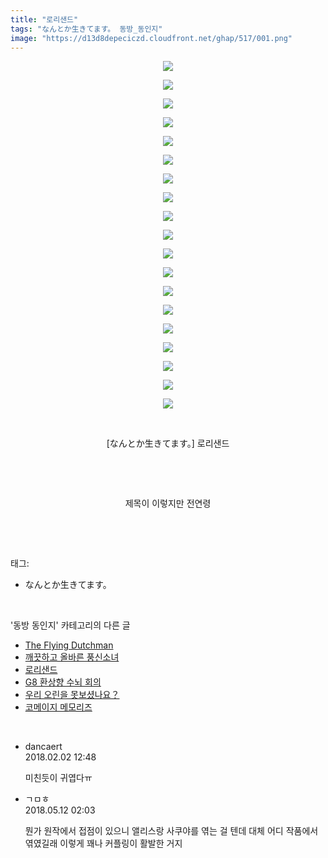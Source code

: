 ```yaml
---
title: "로리샌드"
tags: "なんとか生きてます。 동방_동인지"
image: "https://d13d8depeciczd.cloudfront.net/ghap/517/001.png"
---
```

<div class="article">
<p style="text-align: center; clear: none; float: none;"><img src="{{ site.imgserver12 }}/ghap/517/001.png"/></p>
<p style="text-align: center; clear: none; float: none;"><img src="{{ site.imgserver12 }}/ghap/517/002.png"/></p>
<p style="text-align: center; clear: none; float: none;"><img src="{{ site.imgserver12 }}/ghap/517/003.png"/></p>
<p style="text-align: center; clear: none; float: none;"><img src="{{ site.imgserver12 }}/ghap/517/004.png"/></p>
<p style="text-align: center; clear: none; float: none;"><img src="{{ site.imgserver12 }}/ghap/517/005.png"/></p>
<p style="text-align: center; clear: none; float: none;"><img src="{{ site.imgserver12 }}/ghap/517/006.png"/></p>
<p style="text-align: center; clear: none; float: none;"><img src="{{ site.imgserver12 }}/ghap/517/007.png"/></p>
<p style="text-align: center; clear: none; float: none;"><img src="{{ site.imgserver12 }}/ghap/517/008.png"/></p>
<p style="text-align: center; clear: none; float: none;"><img src="{{ site.imgserver12 }}/ghap/517/009.png"/></p>
<p style="text-align: center; clear: none; float: none;"><img src="{{ site.imgserver12 }}/ghap/517/010.png"/></p>
<p style="text-align: center; clear: none; float: none;"><img src="{{ site.imgserver12 }}/ghap/517/011.png"/></p>
<p style="text-align: center; clear: none; float: none;"><img src="{{ site.imgserver12 }}/ghap/517/012.png"/></p>
<p style="text-align: center; clear: none; float: none;"><img src="{{ site.imgserver12 }}/ghap/517/013.png"/></p>
<p style="text-align: center; clear: none; float: none;"><img src="{{ site.imgserver12 }}/ghap/517/014.png"/></p>
<p style="text-align: center; clear: none; float: none;"><img src="{{ site.imgserver12 }}/ghap/517/015.png"/></p>
<p style="text-align: center; clear: none; float: none;"><img src="{{ site.imgserver12 }}/ghap/517/016.png"/></p>
<p style="text-align: center; clear: none; float: none;"><img src="{{ site.imgserver12 }}/ghap/517/017.png"/></p>
<p style="text-align: center; clear: none; float: none;"><img src="{{ site.imgserver12 }}/ghap/517/018.png"/></p>
<p style="text-align: center; clear: none; float: none;"><img src="{{ site.imgserver12 }}/ghap/517/019.png"/></p>
<p style="text-align: center; clear: none; float: none;"><br/></p>
<p style="text-align: center; clear: none; float: none;">[なんとか生きてます。] 로리샌드</p>
<p style="text-align: center; clear: none; float: none;"><br/></p>
<p style="text-align: center; clear: none; float: none;"><br/></p>
<p style="text-align: center; clear: none; float: none;">제목이 이렇지만 전연령</p>
<p><br/></p>
</div><br/>
<div class="tagTrail">
<p>태그: </p>
<ul>
<li>なんとか生きてます。</li>
</ul>
</div><br/>
<div class="another">
<p>'동방 동인지' 카테고리의 다른 글</p>
<ul>
<li><a href="/ghap_519">The Flying Dutchman</a></li>
<li><a href="/ghap_518">깨끗하고 올바른 풍신소녀</a></li>
<li><a href="/ghap_517">로리샌드</a></li>
<li><a href="/ghap_516">G8 환상향 수뇌 회의</a></li>
<li><a href="/ghap_514">우리 오린을 못보셨나요？</a></li>
<li><a href="/ghap_513">코메이지 메모리즈</a></li>
</ul>
</div><br/>
<div class="cb_module cb_fluid">
<div class="cb_wrt cb_profile">
<div class="comment">
<ul>
<li class="cb_thumb_off" id="comment15190056">
<div class="cb_comment_area">
<div class="cb_info_area">
<div class="cb_section">
<span class="cb_nick_name">dancaert</span>
</div>
<div class="cb_section">
<span class="cb_date">2018.02.02 12:48 </span>
</div>
</div>
<div class="cb_dsc_comment">
<p class="cb_dsc">
											미친듯이 귀엽다ㅠ
										</p>
</div>
</div></li>
<li class="cb_thumb_off" id="comment15254413">
<div class="cb_comment_area">
<div class="cb_info_area">
<div class="cb_section">
<span class="cb_nick_name">ㄱㅁㅎ</span>
</div>
<div class="cb_section">
<span class="cb_date">2018.05.12 02:03 </span>
</div>
</div>
<div class="cb_dsc_comment">
<p class="cb_dsc">
											뭔가 원작에서 접점이 있으니 앨리스랑 사쿠야를 엮는 걸 텐데 대체 어디 작품에서 엮였길래 이렇게 꽤나 커플링이 활발한 거지
										</p>
</div>
</div></li>
</ul>
</div>
</div><!-- commentList close -->
</div><br/>
